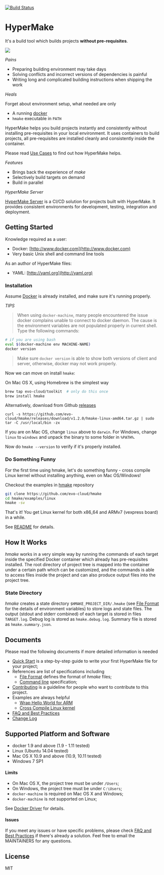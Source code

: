 [![Build Status](https://travis-ci.org/evo-cloud/hmake.svg?branch=master)](https://travis-ci.org/evo-cloud/hmake)

# HyperMake

It's a build tool which builds projects **without pre-requisites**.

![](http://i.imgur.com/J628KJx.gif)

_Pains_

- Preparing building environment may take days
- Solving conflicts and incorrect versions of dependencies is painful
- Writing long and complicated building instructions when shipping the work

_Heals_

Forget about environment setup, what needed are only

- A running [docker](https://www.docker.com)
- `hmake` executable in `PATH`

HyperMake helps you build projects instantly and consistently without installing
pre-requisites in your local environment.
It uses containers to build projects, all pre-requisites are installed cleanly
and consistently inside the container.

Please read [Use Cases](docs/UseCases.md) to find out how HyperMake helps.

_Features_

- Brings back the experience of _make_
- Selectively build targets on demand
- Build in parallel

_HyperMake Server_

[HyperMake Server](https://github.com/evo-cloud/hmaked) is a CI/CD solution for
projects built with HyperMake.
It provides consistent environments for development, testing, integration and
deployment.

## Getting Started

Knowledge required as a user:

- Docker: [http://www.docker.com](http://www.docker.com)
- Very basic Unix shell and command line tools

As an author of HyperMake files:

- YAML: [http://yaml.org](http://yaml.org)

### Installation

Assume [Docker](http://www.docker.com) is already installed, and make sure it's
running properly.

_TIPS_

> When using `docker-machine`, many people encountered the issue docker complains
> unable to connect to docker daemon. The cause is the environment variables are
> not populated properly in current shell. Type the following commands:
>
```sh
# if you are using bash
eval $(docker-machine env MACHINE-NAME)
docker version
```
>
>Make sure `docker version` is able to show both versions of client and server,
>otherwise, docker may not work properly.

Now we can move on install `hmake`:

On Mac OS X, using Homebrew is the simplest way

```sh
brew tap evo-cloud/toolkit  # only do this once
brew install hmake
```

Alternatively, download from Github [releases](https://github.com/evo-cloud/hmake/releases)

```
curl -s https://github.com/evo-cloud/hmake/releases/download/v1.2.0/hmake-linux-amd64.tar.gz | sudo tar -C /usr/local/bin -zx
```

If you are on Mac OS, change `linux` above to `darwin`.
For Windows, change `linux` to `windows` and unpack the binary to some folder in
`%PATH%`.

Now do `hmake --version` to verify if it's properly installed.

### Do Something Funny

For the first time using hmake, let's do something funny - cross compile Linux
kernel without installing anything, even on Mac OS/Windows!

Checkout the examples in [hmake](https://github.com/evo-cloud/hmake) repository

```sh
git clone https://github.com/evo-cloud/hmake
cd hmake/examples/linux
hmake -sv
```

That's it! You get Linux kernel for both x86_64 and ARMv7 (vexpress board) in
a while.

See [README](examples/linux/README.md) for details.

## How It Works

_hmake_ works in a very simple way by running the commands of each target inside
the specified Docker container which already has pre-requisites installed.
The root directory of project tree is mapped into the container under a certain
path which can be customized, and the commands is able to access files inside
the project and can also produce output files into the project tree.

### State Directory

_hmake_ creates a state directory `$HMAKE_PROJECT_DIR/.hmake`
(see [File Format](docs/FileFormat.md) for the details of environment variables)
to store logs and state files.
The output (stdout and stderr combined) of each target is stored in files `TARGET.log`.
Debug log is stored as `hmake.debug.log`.
Summary file is stored as `hmake.summary.json`.

## Documents

Please read the following documents if more detailed information is needed

- [Quick Start](docs/QuickStart.md) is a step-by-step guide to write your first
  HyperMake file for your project;
- References are list of specifications including
  - [File Format](docs/FileFormat.md) defines the format of _hmake_ files;
  - [Command line](docs/CommandLine.md) specification;
- [Contributing](docs/Contribute.md) is a guideline for people who want to
  contribute to this project.
- Examples are always helpful
  - [Wrap Hello World for ARM](examples/arm-hello/README.md)
  - [Cross Compile Linux kernel](examples/linux/README.md)
- [FAQ and Best Practices](docs/FAQ.md)
- [Change Log](CHANGES.md)

## Supported Platform and Software

- docker 1.9 and above (1.9 - 1.11 tested)
- Linux (Ubuntu 14.04 tested)
- Mac OS X 10.9 and above (10.9, 10.11 tested)
- Windows 7 SP1

#### Limits

- On Mac OS X, the project tree must be under `/Users`;
- On Windows, the project tree must be under `C:\Users`;
- `docker-machine` is required on Mac OS X and Windows;
- `docker-machine` is not supported on Linux;

See [Docker Driver](docs/DockerDriver.md) for details.

#### Issues

If you meet any issues or have specific problems, please check
[FAQ and Best Practices](docs/FAQ.md) if there's already a solution.
Feel free to email the MAINTAINERS for any questions.

## License

MIT
